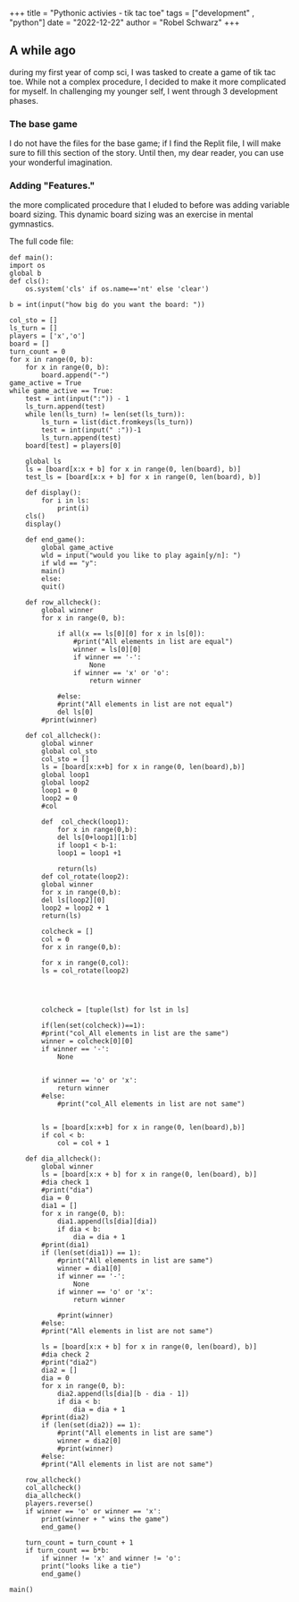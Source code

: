 +++
title = "Pythonic activies - tik tac toe"
tags = ["development" , "python"]
date = "2022-12-22"
author = "Robel Schwarz"
+++

## A while ago
during my first year of comp sci, I was tasked to create a game of tik tac toe. While not a complex procedure, I decided to make it more complicated for myself. In challenging my younger self, I went through 3 development phases.

### The base game
I do not have the files for the base game; if I find the Replit file, I will make sure to fill this section of the story. Until then, my dear reader, you can use your wonderful imagination.


### Adding "Features."
the more complicated procedure that I eluded to before was adding variable board sizing. This dynamic board sizing was an exercise in mental gymnastics.

The full code file:


    def main():
    import os
    global b
    def cls():
        os.system('cls' if os.name=='nt' else 'clear')

    b = int(input("how big do you want the board: "))

    col_sto = []
    ls_turn = []
    players = ['x','o']
    board = []
    turn_count = 0
    for x in range(0, b):
        for x in range(0, b):
            board.append("-")
    game_active = True
    while game_active == True:
        test = int(input(":")) - 1
        ls_turn.append(test)
        while len(ls_turn) != len(set(ls_turn)):
            ls_turn = list(dict.fromkeys(ls_turn))
            test = int(input(" :"))-1
            ls_turn.append(test)
        board[test] = players[0]

        global ls
        ls = [board[x:x + b] for x in range(0, len(board), b)]
        test_ls = [board[x:x + b] for x in range(0, len(board), b)]

        def display():
            for i in ls:
                print(i)
        cls()
        display()

        def end_game():
            global game_active
            wld = input("would you like to play again[y/n]: ")
            if wld == "y":
            main()
            else: 
            quit()

        def row_allcheck():
            global winner
            for x in range(0, b):

                if all(x == ls[0][0] for x in ls[0]):
                    #print("All elements in list are equal")
                    winner = ls[0][0]
                    if winner == '-':
                        None
                    if winner == 'x' or 'o':
                        return winner
                    
                #else:
                #print("All elements in list are not equal")
                del ls[0]
            #print(winner)

        def col_allcheck():
            global winner
            global col_sto
            col_sto = []
            ls = [board[x:x+b] for x in range(0, len(board),b)]
            global loop1
            global loop2
            loop1 = 0
            loop2 = 0
            #col
        
            def  col_check(loop1):
                for x in range(0,b):
                del ls[0+loop1][1:b]
                if loop1 < b-1:
                loop1 = loop1 +1
        
                return(ls)
            def col_rotate(loop2):
            global winner
            for x in range(0,b):
            del ls[loop2][0]
            loop2 = loop2 + 1
            return(ls)

            colcheck = []
            col = 0
            for x in range(0,b):

            for x in range(0,col):
            ls = col_rotate(loop2)
            
        

        
            colcheck = [tuple(lst) for lst in ls]
            
            if(len(set(colcheck))==1):
            #print("col_All elements in list are the same")
            winner = colcheck[0][0]
            if winner == '-':
                None

            
            if winner == 'o' or 'x':
                return winner
            #else:
                #print("col_All elements in list are not same")
            
        
            ls = [board[x:x+b] for x in range(0, len(board),b)]
            if col < b:
                col = col + 1

        def dia_allcheck():
            global winner
            ls = [board[x:x + b] for x in range(0, len(board), b)]
            #dia check 1
            #print("dia")
            dia = 0
            dia1 = []
            for x in range(0, b):
                dia1.append(ls[dia][dia])
                if dia < b:
                    dia = dia + 1
            #print(dia1)
            if (len(set(dia1)) == 1):
                #print("All elements in list are same")
                winner = dia1[0]
                if winner == '-':
                    None
                if winner == 'o' or 'x':
                    return winner
                
                #print(winner)
            #else:
            #print("All elements in list are not same")

            ls = [board[x:x + b] for x in range(0, len(board), b)]
            #dia check 2
            #print("dia2")
            dia2 = []
            dia = 0
            for x in range(0, b):
                dia2.append(ls[dia][b - dia - 1])
                if dia < b:
                    dia = dia + 1
            #print(dia2)
            if (len(set(dia2)) == 1):
                #print("All elements in list are same")
                winner = dia2[0]
                #print(winner)
            #else:
            #print("All elements in list are not same")

        row_allcheck()
        col_allcheck()
        dia_allcheck()
        players.reverse()
        if winner == 'o' or winner == 'x':
            print(winner + " wins the game")
            end_game()

        turn_count = turn_count + 1
        if turn_count == b*b:
            if winner != 'x' and winner != 'o':
            print("looks like a tie")
            end_game()

    main()    
